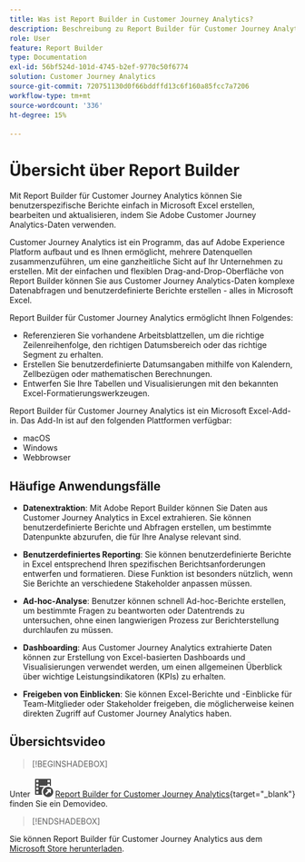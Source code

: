 ```yaml
---
title: Was ist Report Builder in Customer Journey Analytics?
description: Beschreibung zu Report Builder für Customer Journey Analytics
role: User
feature: Report Builder
type: Documentation
exl-id: 56bf524d-101d-4745-b2ef-9770c50f6774
solution: Customer Journey Analytics
source-git-commit: 720751130d0f66bddffd13c6f160a85fcc7a7206
workflow-type: tm+mt
source-wordcount: '336'
ht-degree: 15%

---
```


# Übersicht über Report Builder

Mit Report Builder für Customer Journey Analytics können Sie benutzerspezifische Berichte einfach in Microsoft Excel erstellen, bearbeiten und aktualisieren, indem Sie Adobe Customer Journey Analytics-Daten verwenden.

Customer Journey Analytics ist ein Programm, das auf Adobe Experience Platform aufbaut und es Ihnen ermöglicht, mehrere Datenquellen zusammenzuführen, um eine ganzheitliche Sicht auf Ihr Unternehmen zu erstellen. Mit der einfachen und flexiblen Drag-and-Drop-Oberfläche von Report Builder können Sie aus Customer Journey Analytics-Daten komplexe Datenabfragen und benutzerdefinierte Berichte erstellen - alles in Microsoft Excel.

Report Builder für Customer Journey Analytics ermöglicht Ihnen Folgendes:

- Referenzieren Sie vorhandene Arbeitsblattzellen, um die richtige Zeilenreihenfolge, den richtigen Datumsbereich oder das richtige Segment zu erhalten.
- Erstellen Sie benutzerdefinierte Datumsangaben mithilfe von Kalendern, Zellbezügen oder mathematischen Berechnungen.
- Entwerfen Sie Ihre Tabellen und Visualisierungen mit den bekannten Excel-Formatierungswerkzeugen.

Report Builder für Customer Journey Analytics ist ein Microsoft Excel-Add-in. Das Add-In ist auf den folgenden Plattformen verfügbar:

- macOS
- Windows
- Webbrowser

## Häufige Anwendungsfälle

- **Datenextraktion**: Mit Adobe Report Builder können Sie Daten aus Customer Journey Analytics in Excel extrahieren. Sie können benutzerdefinierte Berichte und Abfragen erstellen, um bestimmte Datenpunkte abzurufen, die für Ihre Analyse relevant sind.

- **Benutzerdefiniertes Reporting**: Sie können benutzerdefinierte Berichte in Excel entsprechend Ihren spezifischen Berichtsanforderungen entwerfen und formatieren. Diese Funktion ist besonders nützlich, wenn Sie Berichte an verschiedene Stakeholder anpassen müssen.

- **Ad-hoc-Analyse**: Benutzer können schnell Ad-hoc-Berichte erstellen, um bestimmte Fragen zu beantworten oder Datentrends zu untersuchen, ohne einen langwierigen Prozess zur Berichterstellung durchlaufen zu müssen.

- **Dashboarding**: Aus Customer Journey Analytics extrahierte Daten können zur Erstellung von Excel-basierten Dashboards und Visualisierungen verwendet werden, um einen allgemeinen Überblick über wichtige Leistungsindikatoren (KPIs) zu erhalten.

- **Freigeben von Einblicken**: Sie können Excel-Berichte und -Einblicke für Team-Mitglieder oder Stakeholder freigeben, die möglicherweise keinen direkten Zugriff auf Customer Journey Analytics haben.


## Übersichtsvideo

>[!BEGINSHADEBOX]

Unter ![VideoCheckedOut](/help/assets/icons/VideoCheckedOut.svg) [Report Builder for Customer Journey Analytics](https://video.tv.adobe.com/v/337569?quality=12&learn=on){target="_blank"} finden Sie ein Demovideo.

>[!ENDSHADEBOX]

Sie können Report Builder für Customer Journey Analytics aus dem [Microsoft Store herunterladen](https://appsource.microsoft.com/en-us/product/Office365/WA200003101).
